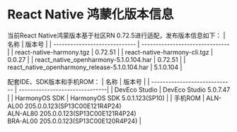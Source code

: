 # React Native 鸿蒙化版本信息
当前React Native鸿蒙版本基于社区RN 0.72.5进行适配，发布版本信息如下：
| 名称                          | 版本号                            |
| ----------------------------- | -------------------------------|
| react-native-harmony.tgz        | 0.72.51 |
| react-native-harmony-cli.tgz    | 0.0.27 |
| react_native_openharmony-5.1.0.104.har                          | 0.72.51 |
| react_native_openharmony_release-5.1.0.104.har                  | 5.1.0.104 |

配套IDE、SDK版本和手机ROM：
| 名称                          | 版本号                            |
| ----------------------------- | -------------------------------|
| DevEco Studio     | DevEco Studio 5.0.7.47 |
| HarmonyOS SDK     | HarmonyOS SDK 5.0.1.123(SP10) |
| 手机ROM           | ALN-AL00 205.0.0.123(SP13C00E121R4P24) <br> ALN-AL80 205.0.0.123(SP13C00E121R4P24) <br> BRA-AL00 205.0.0.123(SP13C00E120R4P24) |

